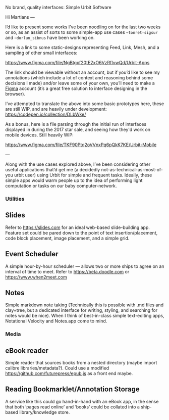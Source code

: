 No brand, quality interfaces: Simple Urbit Software

Hi Martians —

I’d like to present some works I’ve been noodling on for the last two weeks or so, as an assist of sorts to some simple-app use cases `~tonret-sigsur` and `~dorlun_sibnus` have been working on. 

Here is a link to some static-designs representing Feed, Link, Mesh, and a sampling of other small interfaces:

https://www.figma.com/file/NgBtgxf20tE2xO6VzRfIvwQd/Urbit-Apps

The link should be viewable without an account, but if you’d like to see my annotations (which include a lot of context and reasoning behind some decisions I made) and/or leave some of your own, you’ll need to make a [Figma](https://www.figma.com/) account (it’s a great free solution to interface designing in the browser).

I’ve attempted to translate the above into some basic prototypes here, these are still WIP, and are heavily under development: https://codepen.io/collection/DLbWke/

As a bonus, here is a file parsing through the initial run of interfaces displayed in during the 2017 star sale, and seeing how they'd work on mobile devices. Still heavily WIP:

https://www.figma.com/file/TKF90Ptq2oVVnxPq6pQkK7KE/Urbit-Mobile

—

Along with the use cases explored above, I’ve been considering other useful applications that’d get me (a decidedly not-as-technical-as-most-of-you urbit user) using Urbit for simple and frequent tasks. Ideally, these simple apps would warm people up to the idea of performing light computation or tasks on our baby computer-network.

### Utilities

## Slides
Refer to https://slides.com for an ideal web-based slide-building app. Feature set could be pared down to the point of text insertion/placement, code block placement, image placement, and a simple grid.

## Event Scheduler
A simple hour-by-hour scheduler — allows two or more ships to agree on an interval of time to meet. Refer to https://beta.doodle.com  or https://www.when2meet.com

## Notes
Simple markdown note taking (Technically this is possible with .md files and clay+tree, but a dedicated interface for writing, styling, and searching for notes would be nice). When I think of best-in-class simple text-editing apps, Notational Velocity and Notes.app come to mind.

### Media

## eBook reader
Simple reader that sources books from a nested directory (maybe import calibre libraries/metadata?).
Could use a modified https://github.com/futurepress/epub.js as a front end maybe.

## Reading Bookmarklet/Annotation Storage
A service like this could go hand-in-hand with an eBook app, in the sense that both ‘pages read online’ and ‘books’ could be collated into a ship-based library/knowledge store.
